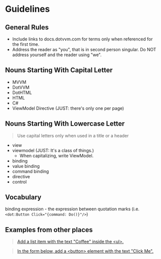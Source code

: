 Guidelines
==========

General Rules
-------------

- Include links to docs.dotvvm.com for terms only when referenced for the first time.
- Address the reader as "you", that is in second person singular. Do NOT address yourself and the reader using "we".


Nouns Starting With Capital Letter
----------------------------------

- MVVM
- DotVVM
- DotHTML
- HTML
- C#
- ViewModel Directive (JUST: there's only one per page)

Nouns Starting With Lowercase Letter
------------------------------------

> Use capital letters only when used in a title or a header

- view
- viewmodel (JUST: It's a class of things.)
    - When capitalizing, write ViewModel.
- binding
- value binding
- command binding
- directive
- control

Vocabulary
----------

binding expression - the expression between quotation marks (i.e. `<dot:Button Click="{command: Do()}"/>`)

Examples from other places
--------------------------

> [Add a list item with the text "Coffee" inside the \<ul>.](https://www.w3schools.com/html/exercise.asp?filename=exercise_html_lists1)

> [In the form below, add a \<button> element with the text "Click Me".](https://www.w3schools.com/html/exercise.asp?filename=exercise_html_form_input_types4)
